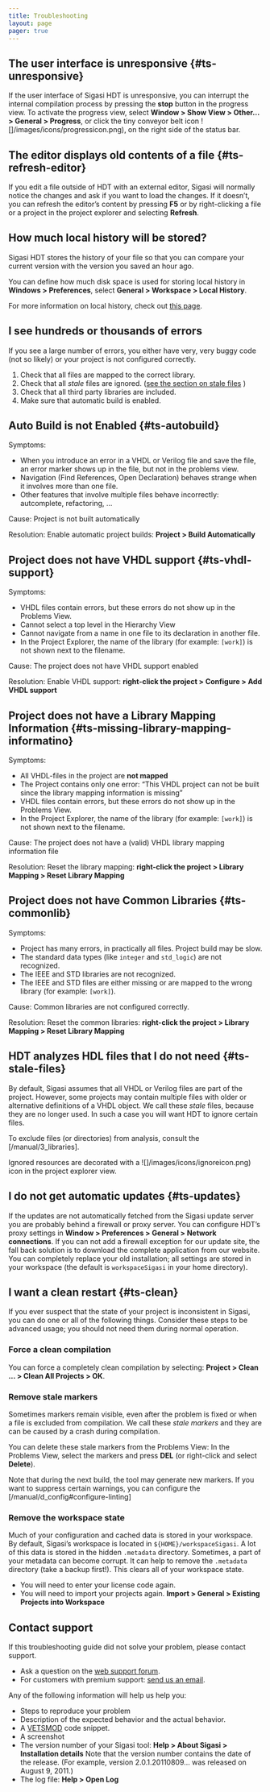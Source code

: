 ```yaml
---
title: Troubleshooting
layout: page 
pager: true
---
```


The user interface is unresponsive {#ts-unresponsive}
----------------------------------

If the user interface of Sigasi HDT is unresponsive, you can interrupt
the internal compilation process by pressing the **stop** button in the
progress view. To activate the progress view, select **Window \> Show
View \> Other... \> General \> Progress**, or click the tiny conveyor belt
icon ![]/images/icons/progressicon.png), on the right side of the
status bar.

The editor displays old contents of a file {#ts-refresh-editor}
------------------------------------------

If you edit a file outside of HDT with an external editor, Sigasi will
normally notice the changes and ask if you want to load the changes. If
it doesn’t, you can refresh the editor’s content by pressing **F5** or
by right-clicking a file or a project in the project explorer and
selecting **Refresh**.

How much local history will be stored?
--------------------------------------

Sigasi HDT stores the history of your file so that you can compare your
current version with the version you saved an hour ago.

You can define how much disk space is used for storing local history in
**Windows \> Preferences**, select **General \> Workspace \> Local
History**.

For more information on local history, check out [this
page](http://help.eclipse.org/help32/index.jsp?topic=/org.eclipse.platform.doc.user/gettingStarted/qs-55.htm).

I see hundreds or thousands of errors
-------------------------------------

If you see a large number of errors, you either have very, very buggy
code (not so likely) or your project is not configured correctly.

1.  Check that all files are mapped to the correct library.
2.  Check that all *stale* files are ignored. ([see the section on stale
    files](#ts-stale-files) )
3.  Check that all third party libraries are included.
4.  Make sure that automatic build is enabled.

Auto Build is not Enabled {#ts-autobuild}
-------------------------

Symptoms:

-   When you introduce an error in a VHDL or Verilog file and save the
    file, an error marker shows up in the file, but not in the problems
    view.
-   Navigation (Find References, Open Declaration) behaves strange when
    it involves more than one file.
-   Other features that involve multiple files behave incorrectly:
    autcomplete, refactoring, ...

Cause: Project is not built automatically

Resolution: Enable automatic project builds: **Project \> Build
Automatically**

Project does not have VHDL support {#ts-vhdl-support}
----------------------------------

Symptoms:

-   VHDL files contain errors, but these errors do not show up in the
    Problems View.
-   Cannot select a top level in the Hierarchy View
-   Cannot navigate from a name in one file to its declaration in
    another file.
-   In the Project Explorer, the name of the library (for example:
    `[work]`) is not shown next to the filename.

Cause: The project does not have VHDL support enabled

Resolution: Enable VHDL support: **right-click the project \> Configure
\> Add VHDL support**

Project does not have a Library Mapping Information {#ts-missing-library-mapping-informatino}
---------------------------------------------------

Symptoms:

-   All VHDL-files in the project are **not mapped**
-   The Project contains only one error: “This VHDL project can not be
    built since the library mapping information is missing”
-   VHDL files contain errors, but these errors do not show up in the
    Problems View.
-   In the Project Explorer, the name of the library (for example:
    `[work]`) is not shown next to the filename.

Cause: The project does not have a (valid) VHDL library mapping
information file

Resolution: Reset the library mapping: **right-click the project \>
Library Mapping \> Reset Library Mapping**

Project does not have Common Libraries {#ts-commonlib}
--------------------------------------

Symptoms:

-   Project has many errors, in practically all files. Project build may
    be slow.
-   The standard data types (like `integer` and `std_logic`) are not
    recognized.
-   The IEEE and STD libraries are not recognized.
-   The IEEE and STD files are either missing or are mapped to the wrong
    library (for example: `[work]`).

Cause: Common libraries are not configured correctly.

Resolution: Reset the common libraries: **right-click the project \>
Library Mapping \> Reset Library Mapping**

HDT analyzes HDL files that I do not need {#ts-stale-files}
-----------------------------------------

By default, Sigasi assumes that all VHDL or Verilog files are part of
the project. However, some projects may contain multiple files with
older or alternative definitions of a VHDL object. We call these *stale*
files, because they are no longer used. In such a case you will want HDT
to ignore certain files.

To exclude files (or directories) from analysis, consult the [/manual/3_libraries].

Ignored resources are decorated with a
![]/images/icons/ignoreicon.png) icon in the project explorer
view.

I do not get automatic updates {#ts-updates}
------------------------------

If the updates are not automatically fetched from the Sigasi update
server you are probably behind a firewall or proxy server. You can
configure HDT’s proxy settings in **Window \> Preferences \> General \>
Network connections**. If you can not add a firewall exception for our
update site, the fall back solution is to download the complete
application from our website. You can completely replace your old
installation; all settings are stored in your workspace (the default is
`workspaceSigasi` in your home directory).

I want a clean restart {#ts-clean}
----------------------

If you ever suspect that the state of your project is inconsistent in
Sigasi, you can do one or all of the following things. Consider these
steps to be advanced usage; you should not need them during normal
operation.

### Force a clean compilation

You can force a completely clean compilation by selecting: **Project \>
Clean … \> Clean All Projects \> OK**.

### Remove stale markers

Sometimes markers remain visible, even after the problem is fixed or
when a file is excluded from compilation. We call these *stale markers*
and they are can be caused by a crash during compilation.

You can delete these stale markers from the Problems View: In the
Problems View, select the markers and press **DEL** (or right-click and
select **Delete**).

Note that during the next build, the tool may generate new markers. If
you want to suppress certain warnings, you can configure the [/manual/d_config#configure-linting]

### Remove the workspace state

Much of your configuration and cached data is stored in your workspace.
By default, Sigasi’s workspace is located in `${HOME}/workspaceSigasi`.
A lot of this data is stored in the hidden `.metadata` directory.
Sometimes, a part of your metadata can become corrupt. It can help to
remove the `.metadata` directory (take a backup first!). This clears all
of your workspace state.

-   You will need to enter your license code again.
-   You will need to import your projects again. **Import \> General \>
    Existing Projects into Workspace**

Contact support
---------------

If this troubleshooting guide did not solve your problem, please contact
support.

-   Ask a question on the [web support forum](/contact-support).
-   For customers with premium support: [send us an
    email](mailto:support@sigasi.com).

Any of the following information will help us help you:

-   Steps to reproduce your problem
-   Description of the expected behavior and the actual behavior.
-   A [VETSMOD](http://www.sigasi.com/vetsmod) code snippet.
-   A screenshot
-   The version number of your Sigasi tool: **Help \> About Sigasi \>
    Installation details** Note that the version number contains the
    date of the release. (For example, version 2.0.1.20110809… was
    released on August 9, 2011.)
-   The log file: **Help \> Open Log**

